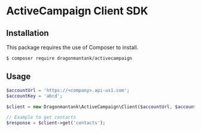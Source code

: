 # ActiveCampaign Client SDK

## Installation

This package requires the use of Composer to install.

`$ composer require dragonmantank/activecampaign`

## Usage

```php
$accountUrl = 'https://<company>.api-us1.com';
$accountKey = 'abcd';

$client = new Dragonmantank\ActiveCampaign\Client($accountUrl, $accountKey);

// Example to get contacts
$response = $client->get('contacts');
```